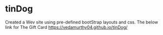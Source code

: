 # tinDog
Created a Wev site using pre-defined bootStrap layouts and css. The below link for The Gift Card https://vedamurthy04.github.io/tinDog/
